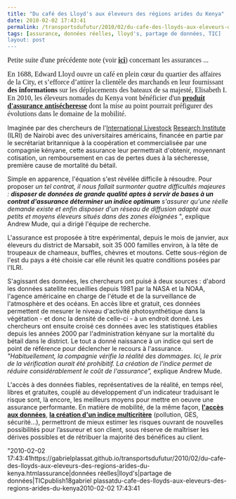 ```yaml
---
title: "Du café des Lloyd's aux éleveurs des régions arides du Kenya"
date: 2010-02-02 17:43:41
permalink: /transportsdufutur/2010/02/du-cafe-des-lloyds-aux-eleveurs-des-regions-arides-du-kenya.html
tags: [assurance, données réelles, lloyd's, partage de données, TIC]
layout: post
---
```


<p><font face="Calibri" size="3">Petite suite d'une précédente note (voir <strong><span style="text-decoration: underline"><a href="https://gabrielplassat.github.io/transportsdufutur/2009/12/du-cafe-des-lloyds-aux-gpsgprs-les-assureurs-permettent-de-nouveaux-usages.html" target="_blank">ici</a></span></strong>) concernant les assurances ...</font></p> <p><font face="Calibri" size="3">En 1688, Edward Lloyd ouvre un café en plein cœur du quartier des affaires de la City, et s’efforce d’attirer la clientèle des marchands en leur fournissant <strong>des informations</strong> sur les déplacements des bateaux de sa majesté, Elisabeth I. En 2010, les éleveurs nomades du Kenya vont bénéficier d'un <strong><span style="text-decoration: underline"><a href="http://www.lemonde.fr/planete/article/2010/01/28/au-kenya-des-eleveurs-des-regions-arides-recoivent-une-assurance-antisecheresse_1298005_3244.html" target="_blank">produit d'assurance antisécheresse</a></span></strong> dont la mise au point pourrait préfigurer des évolutions dans le domaine de la mobilité.</font></p> <p></p>   <!--more-->  <p>Imaginée par des chercheurs de l'<a class="listLink" href="http://www.typepad.com/sujet/9d53/international-livestock.html">International Livestock</a> <a class="listLink" href="http://www.typepad.com/sujet/6090/research-institute.html">Research Institute</a> (ILRI) de Nairobi avec des universitaires américains, financée en partie par le secrétariat britannique à la coopération et commercialisée par une compagnie kényane, cette assurance leur permettrait d'obtenir, moyennant cotisation, un remboursement en cas de pertes dues à la sécheresse, première cause de mortalité du bétail.</p> <p>Simple en apparence, l'équation s'est révélée difficile à résoudre. Pour proposer <em>un tel contrat, il nous fallait surmonter quatre difficultés majeures : <strong>disposer de données de grande qualité aptes à servir de bases à un contrat d'assurance  déterminer un indice optimum</strong>  s'assurer qu'une réelle demande existe et enfin disposer d'un réseau de diffusion adapté aux petits et moyens éleveurs situés dans des zones éloignées </em>", explique Andrew Mude, qui a dirigé l'équipe de recherche. </p> <p>L'assurance est proposée à titre expérimental, depuis le mois de janvier, aux éleveurs du district de Marsabit, soit 35 000 familles environ, à la tête de troupeaux de chameaux, buffles, chèvres et moutons. Cette sous-région de l'est du pays a été choisie car elle réunit les quatre conditions posées par l'ILRI.</p> <p>S'agissant des données, les chercheurs ont puisé à deux sources : d'abord les données satellite recueillies depuis 1981 par la NASA et la NOAA, l'agence américaine en charge de l'étude et de la surveillance de l'atmosphère et des océans. <span style=""text-decoration: none"">En accès libre et gratuit, ces données</span> permettent de mesurer le niveau d'activité photosynthétique dans la végétation - et donc la densité de celle-ci - à un endroit donné. Les chercheurs ont ensuite croisé ces données avec les statistiques établies depuis les années 2000 par l'administration kényane sur la mortalité du bétail dans le district. Le tout a donné naissance à un indice qui sert de point de référence pour déclencher le recours à l'assurance. <em>"Habituellement, la compagnie vérifie la réalité des dommages. Ici, le prix de la vérification aurait été prohibitif. La création de l'indice permet de réduire considérablement le coût de l'assura</em><em>nce",</em> explique Andrew Mude.</p> <p>L'accès à des données fiables, représentatives de la réalité, en temps réel, libres et gratuites, couplé au développement d'un indicateur traduisant le risque sont, là encore, les meilleurs moyens pour mettre en oeuvre une assurance performante. En matière de mobilité, de la même façon, <strong><span style=""text-decoration: underline""><a href="https://gabrielplassat.github.io/transportsdufutur/2010/01/code-for-america-connecting-city-and-web-20-talent.html"" target=""_blank"">l'accès aux données</a></span></strong>, <strong><span style=""text-decoration: underline""><a href="https://gabrielplassat.github.io/transportsdufutur/2010/01/quand-viendra-lheure-de-la-connaissance-des-emissions-reelles.html"" target=""_blank"">la création d'un indice multicritère</a></span></strong> (pollution, GES, sécurité...), permettront de mieux estimer les risques ouvrant de nouvelles possibilités pour l’assureur et son client, sous réserve de maîtriser les dérives possibles et de rétribuer la majorité des bénéfices au client.</p>"2010-02-02 17:43:41https://gabrielplassat.github.io/transportsdufutur/2010/02/du-cafe-des-lloyds-aux-eleveurs-des-regions-arides-du-kenya.htmlassurance|données réelles|lloyd's|partage de données|TICpublish18gabriel plassatdu-cafe-des-lloyds-aux-eleveurs-des-regions-arides-du-kenya2010-02-02 17:43:41
